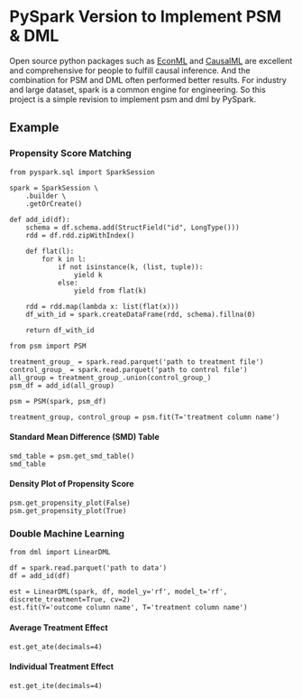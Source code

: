 # PySpark Version to Implement PSM & DML

Open source python packages such as [EconML](https://github.com/microsoft/EconML) and [CausalML](https://github.com/uber/causalml) are
excellent and comprehensive for people to fulfill causal inference. And the combination for PSM and DML often performed better results.
For industry and large dataset, spark is a common engine for engineering. So this project is a simple revision to implement psm and dml
by PySpark. 

## Example

### Propensity Score Matching

```
from pyspark.sql import SparkSession

spark = SparkSession \
    .builder \
    .getOrCreate()
    
def add_id(df):
    schema = df.schema.add(StructField("id", LongType()))
    rdd = df.rdd.zipWithIndex()
    
    def flat(l):
        for k in l:
            if not isinstance(k, (list, tuple)):
                yield k
            else:
                yield from flat(k)

    rdd = rdd.map(lambda x: list(flat(x)))
    df_with_id = spark.createDataFrame(rdd, schema).fillna(0)
    
    return df_with_id
```
```
from psm import PSM

treatment_group_ = spark.read.parquet('path to treatment file')
control_group_ = spark.read.parquet('path to control file')
all_group = treatment_group_.union(control_group_)
psm_df = add_id(all_group)

psm = PSM(spark, psm_df)

treatment_group, control_group = psm.fit(T='treatment column name')
```
#### Standard Mean Difference (SMD) Table
```
smd_table = psm.get_smd_table()
smd_table
```
#### Density Plot of Propensity Score
```
psm.get_propensity_plot(False)
psm.get_propensity_plot(True)
```

### Double Machine Learning
```
from dml import LinearDML

df = spark.read.parquet('path to data')
df = add_id(df)

est = LinearDML(spark, df, model_y='rf', model_t='rf', discrete_treatment=True, cv=2)
est.fit(Y='outcome column name', T='treatment column name')
```
#### Average Treatment Effect
```
est.get_ate(decimals=4)
```
#### Individual Treatment Effect
```
est.get_ite(decimals=4)
```
